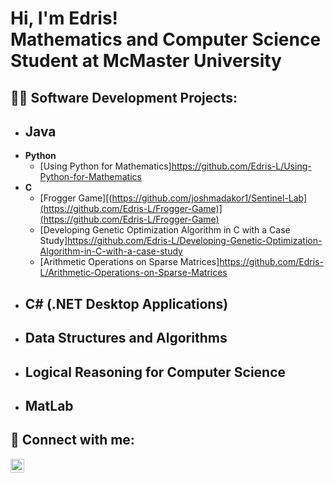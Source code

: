 <h1>Hi, I'm Edris! <br/>Mathematics and Computer Science Student at McMaster University</h1>

<h2>👨‍💻 Software Development Projects:</h2>

- <b>Java</b>
  - 
- <b>Python</b>
  - [Using Python for Mathematics]https://github.com/Edris-L/Using-Python-for-Mathematics
- <b>C</b>
  - [Frogger Game][(https://github.com/joshmadakor1/Sentinel-Lab](https://github.com/Edris-L/Frogger-Game)](https://github.com/Edris-L/Frogger-Game)
  - [Developing Genetic Optimization Algorithm in C with a Case Study]https://github.com/Edris-L/Developing-Genetic-Optimization-Algorithm-in-C-with-a-case-study
  - [Arithmetic Operations on Sparse Matrices]https://github.com/Edris-L/Arithmetic-Operations-on-Sparse-Matrices
- <b>C# (.NET Desktop Applications)</b>
  - 
- <b>Data Structures and Algorithms</b>
  -
- <b>Logical Reasoning for Computer Science</b>
  -
- <b>MatLab</b>
  -


<h2> 🤳 Connect with me:</h2>


[<img align="left" alt="Edris Lutfi | LinkedIn" width="22px" src="[linkedin.com/in/edris-lutfi](https://www.linkedin.com/in/edris-lutfi/overlay/contact-info/)" />][linkedin]


[linkedin]: linkedin.com/in/edris-lutfi
<!--
**joshmadakor1/joshmadakor1** is a ✨ _special_ ✨ repository because its `README.md` (this file) appears on your GitHub profile.

Here are some ideas to get you started:

- 🔭 I’m currently working on ...
- 🌱 I’m currently learning ...
- 👯 I’m looking to collaborate on ...
- 🤔 I’m looking for help with ...
- 💬 Ask me about ...
- 📫 How to reach me: ...
- 😄 Pronouns: ...
- ⚡ Fun fact: ...
-->
